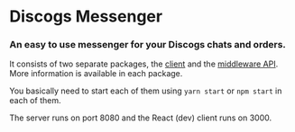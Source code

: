 # Discogs Messenger

### An easy to use messenger for your Discogs chats and orders.

It consists of two separate packages, the [client](./client) and the [middleware API](./api).
More information is available in each package.

You basically need to start each of them using `yarn start` or `npm start` in each of them.

The server runs on port 8080 and the React (dev) client runs on 3000.